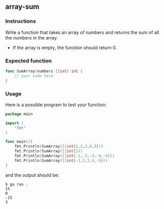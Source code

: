 ## array-sum

### Instructions

Write a function that takes an array of numbers and returns the sum of all the numbers in the array.
- If the array is empty, the function should return 0.

### Expected function

```go
func SumArray(numbers []int) int {
    // your code here
}
```

### Usage

Here is a possible program to test your function:

```go
package main

import (
    "fmt"
)

func main(){
    fmt.Println(SumArray([]int{1,2,3,4,5}))
    fmt.Println(SumArray([]int{}))
    fmt.Println(SumArray([]int{-1,-2,-3,-4,-5}))
    fmt.Println(SumArray([]int{-1,2,3,4,-5}))
}
```

and the output should be:

```console
$ go run . 
15
0
-15
3
```
